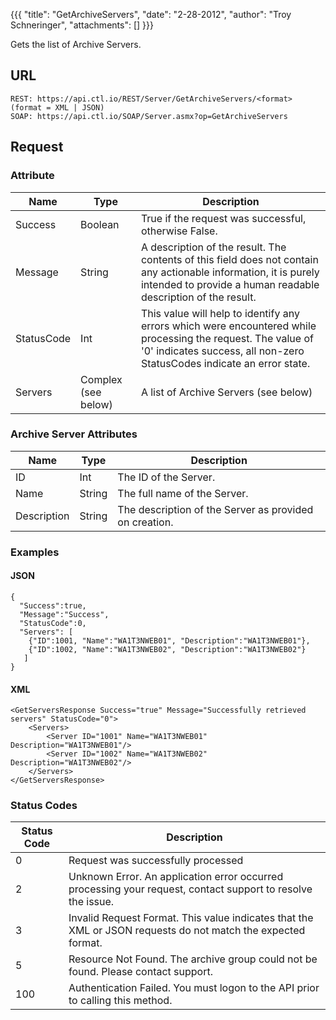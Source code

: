 {{{
  "title": "GetArchiveServers",
  "date": "2-28-2012",
  "author": "Troy Schneringer",
  "attachments": []
}}}

Gets the list of Archive Servers.

## URL

    REST: https://api.ctl.io/REST/Server/GetArchiveServers/<format> (format = XML | JSON)
    SOAP: https://api.ctl.io/SOAP/Server.asmx?op=GetArchiveServers

## Request

### Attribute

| Name | Type | Description |
| --- | --- | --- |
| Success | Boolean | True if the request was successful, otherwise False. |
| Message | String | A description of the result. The contents of this field does not contain any actionable information, it is purely intended to provide a human readable description of the result. |
| StatusCode | Int | This value will help to identify any errors which were encountered while processing the request. The value of '0' indicates success, all non-zero StatusCodes indicate an error state. |
| Servers | Complex (see below) | A list of Archive Servers (see below) |

### Archive Server Attributes

| Name | Type | Description |
| --- | --- | --- |
| ID | Int | The ID of the Server. |
| Name | String | The full name of the Server. |
| Description | String | The description of the Server as provided on creation. |

### Examples

#### JSON

    {
      "Success":true,
      "Message":"Success",
      "StatusCode":0,
      "Servers": [
        {"ID":1001, "Name":"WA1T3NWEB01", "Description":"WA1T3NWEB01"},
        {"ID":1002, "Name":"WA1T3NWEB02", "Description":"WA1T3NWEB02"}
       ]
    }

#### XML

    <GetServersResponse Success="true" Message="Successfully retrieved servers" StatusCode="0">
        <Servers>
            <Server ID="1001" Name="WA1T3NWEB01" Description="WA1T3NWEB01"/>
            <Server ID="1002" Name="WA1T3NWEB02" Description="WA1T3NWEB02"/>
        </Servers>
    </GetServersResponse>

### Status Codes

| Status Code | Description |
| --- | --- |
| 0 | Request was successfully processed |
| 2 | Unknown Error.  An application error occurred processing your request, contact support to resolve the issue. |
| 3 | Invalid Request Format. This value indicates that the XML or JSON requests do not match the expected format. |
| 5 | Resource Not Found.  The archive group could not be found.  Please contact support. |
| 100 | Authentication Failed.  You must logon to the API prior to calling this method. |
